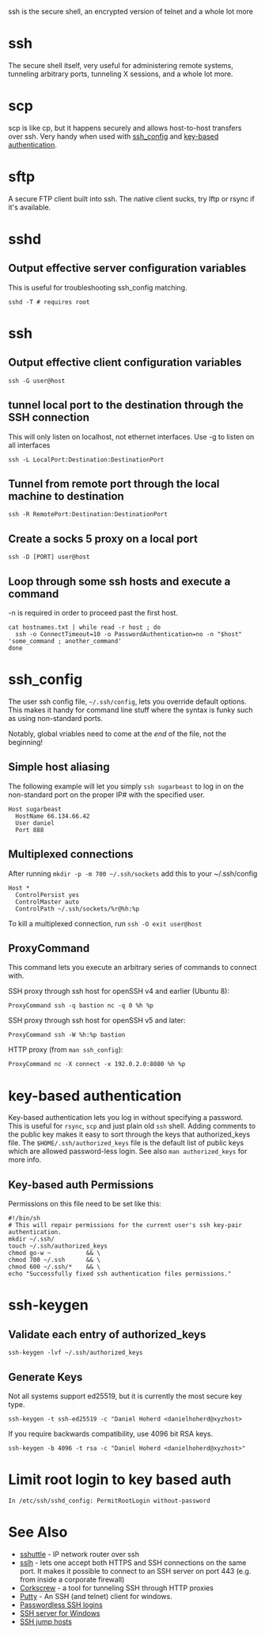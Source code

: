 ssh is the secure shell, an encrypted version of telnet and a whole lot more

# ssh

The secure shell itself, very useful for administering remote systems, tunneling arbitrary ports, tunneling X sessions, and a whole lot more.

# scp

scp is like cp, but it happens securely and allows host-to-host transfers over ssh. Very handy when used with [ssh_config](#ssh_config) and [key-based authentication](#key-based-authentication).

# sftp

A secure FTP client built into ssh. The native client sucks, try lftp or rsync if it's available.

# sshd

## Output effective server configuration variables

This is useful for troubleshooting ssh_config matching.

`sshd -T # requires root`

# ssh

## Output effective client configuration variables

`ssh -G user@host`

## tunnel local port to the destination through the SSH connection

This will only listen on localhost, not ethernet interfaces. Use -g to listen on all interfaces

```
ssh -L LocalPort:Destination:DestinationPort
```

## Tunnel from remote port through the local machine to destination

```
ssh -R RemotePort:Destination:DestinationPort
```

## Create a socks 5 proxy on a local port

```
ssh -D [PORT] user@host
```

## Loop through some ssh hosts and execute a command

-n is required in order to proceed past the first host.

```
cat hostnames.txt | while read -r host ; do
  ssh -o ConnectTimeout=10 -o PasswordAuthentication=no -n "$host" 'some_command ; another_command'
done
```

# ssh_config

The user ssh config file, `~/.ssh/config`, lets you override default options. This makes it handy for command line stuff where the syntax is funky such as using non-standard ports.

Notably, global vriables need to come at the _end_ of the file, not the beginning!

## Simple host aliasing

The following example will let you simply `ssh sugarbeast` to log in on the non-standard port on the proper IP# with the specified user.

```
Host sugarbeast
  HostName 66.134.66.42
  User daniel
  Port 888
```

## Multiplexed connections

After running `mkdir -p -m 700 ~/.ssh/sockets` add this to your ~/.ssh/config

```
Host *
  ControlPersist yes
  ControlMaster auto
  ControlPath ~/.ssh/sockets/%r@%h:%p
```

To kill a multiplexed connection, run `ssh -O exit user@host`

## ProxyCommand

This command lets you execute an arbitrary series of commands to connect with.

SSH proxy through ssh host for openSSH v4 and earlier (Ubuntu 8):

```
ProxyCommand ssh -q bastion nc -q 0 %h %p
```

SSH proxy through ssh host for openSSH v5 and later:

```
ProxyCommand ssh -W %h:%p bastion
```

HTTP proxy (from `man ssh_config`):

```
ProxyCommand nc -X connect -x 192.0.2.0:8080 %h %p
```

# key-based authentication

Key-based authentication lets you log in without specifying a password. This is useful for `rsync`, `scp` and just plain old `ssh` shell. Adding comments to the public key makes it easy to sort through the keys that authorized_keys file. The `$HOME/.ssh/authorized_keys` file is the default list of public keys which are allowed password-less login. See also `man authorized_keys` for more info.

## Key-based auth Permissions

Permissions on this file need to be set like this:

```
#!/bin/sh
# This will repair permissions for the current user's ssh key-pair authentication.
mkdir ~/.ssh/
touch ~/.ssh/authorized_keys
chmod go-w ~          && \
chmod 700 ~/.ssh      && \
chmod 600 ~/.ssh/*    && \
echo "Successfully fixed ssh authentication files permissions."
```

# ssh-keygen

## Validate each entry of authorized_keys

```
ssh-keygen -lvf ~/.ssh/authorized_keys
```

## Generate Keys

Not all systems support ed25519, but it is currently the most secure key type.

```
ssh-keygen -t ssh-ed25519 -c "Daniel Hoherd <danielhoherd@xyzhost>
```

If you require backwards compatibility, use 4096 bit RSA keys.

```
ssh-keygen -b 4096 -t rsa -c "Daniel Hoherd <danielhoherd@xyzhost>"
```

# Limit root login to key based auth

```
In /etc/ssh/sshd_config: PermitRootLogin without-password
```

# See Also

- [sshuttle](https://github.com/apenwarr/sshuttle) - IP network router over ssh
- [sslh](https://github.com/yrutschle/sslh) - lets one accept both HTTPS and SSH connections on the same port. It makes it possible to connect to an SSH server on port 443 (e.g. from inside a corporate firewall)
- [Corkscrew](http://agroman.net/corkscrew/) - a tool for tunneling SSH through HTTP proxies
- [Putty](http://www.chiark.greenend.org.uk/~sgtatham/putty/) - An SSH (and telnet) client for windows.
- [Passwordless SSH logins](http://www.hackinglinuxexposed.com/articles/20021226.html)
- [SSH server for Windows](http://www.freesshd.com)
- [SSH jump hosts](https://wiki.gentoo.org/wiki/SSH_jump_host)
